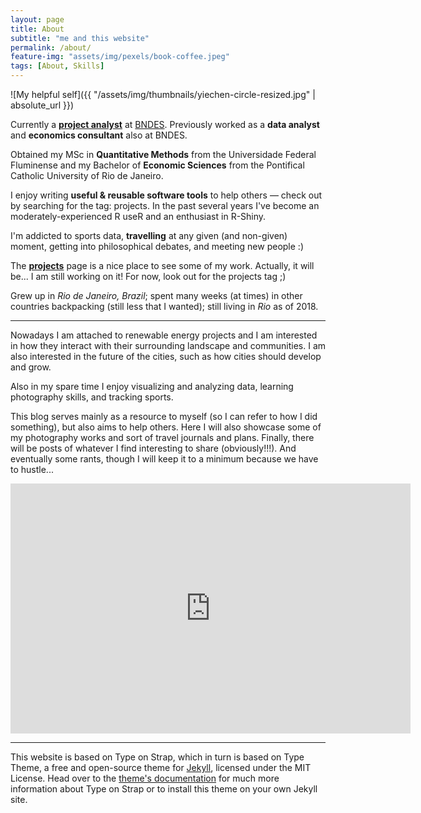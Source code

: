 ```yaml
---
layout: page
title: About
subtitle: "me and this website" 
permalink: /about/
feature-img: "assets/img/pexels/book-coffee.jpeg"
tags: [About, Skills]
---
```


![My helpful self]({{ "/assets/img/thumbnails/yiechen-circle-resized.jpg" | absolute_url }})

<div id="aboutme-section">

<p class="about-text">
<span class="fa fa-briefcase about-icon"></span>
Currently a <a href="https://en.wikipedia.org/wiki/Project_finance"><strong>project analyst</strong></a> at <a href="https://www.bndes.gov.br/SiteBNDES/bndes/bndes_en" target="_blank">BNDES</a>. Previously worked as a <strong>data analyst</strong> and <strong>economics consultant</strong> also at BNDES.
</p>

<p class="about-text">
<span class="fa fa-graduation-cap about-icon"></span>
Obtained my MSc in <strong>Quantitative Methods</strong> from the Universidade Federal Fluminense and my Bachelor of <strong>Economic Sciences</strong> from the Pontifical Catholic University of Rio de Janeiro.
</p>

<p class="about-text">
<span class="fa fa-code about-icon"></span>
I enjoy writing <strong>useful & reusable software tools</strong> to help others &mdash; check out by searching for the tag: projects</a>. In the past several years I've become an moderately-experienced R useR and an enthusiast in R-Shiny.
</p>

<p class="about-text">
<span class="fa fa-heart about-icon"></span>
I'm addicted to sports data, <strong>travelling</strong> at any given (and non-given) moment, getting into philosophical debates, and meeting new people :) 
</p>

<p class="about-text">
<span class="fa fa-file-text-o about-icon"></span>
The <strong><a href="/projects">projects</a></strong> page is a nice place to see some of my work. Actually, it will be... I am still working on it! For now, look out for the projects tag ;)
</p>

<p class="about-text">
<span class="fa fa-globe about-icon"></span>
Grew up in <i>Rio de Janeiro, Brazil</i>; spent many weeks (at times) in other countries backpacking (still less that I wanted); still living in <i>Rio</i> as of 2018.
</p>

<hr>

Nowadays I am attached to renewable energy projects and I am interested in how they interact with their surrounding landscape and communities. I am also interested in the future of the cities, such as how cities should develop and grow.
<br>

Also in my spare time I enjoy visualizing and analyzing data, learning photography skills, and tracking sports.
<br>

This blog serves mainly as a resource to myself (so I can refer to how I did something), but also aims to help others. Here I will also showcase some of my photography works and sort of travel journals and plans. Finally, there will be posts of whatever I find interesting to share (obviously!!!). And eventually some rants, though I will keep it to a minimum because we have to hustle...

<iframe width="640" height="400" src="https://www.youtube.com/embed/L9VBpbnXhWk" frameborder="0" allow="autoplay; encrypted-media" allowfullscreen></iframe>

<br>
<hr>



This website is based on Type on Strap, which in turn is based on Type Theme, a free and open-source theme for [Jekyll](http://jekyllrb.com/), licensed under the MIT License. Head over to the [theme's documentation](https://github.io/sylhare/Type-on-Strap) for much more information about Type on Strap or to install this theme on your own Jekyll site.

